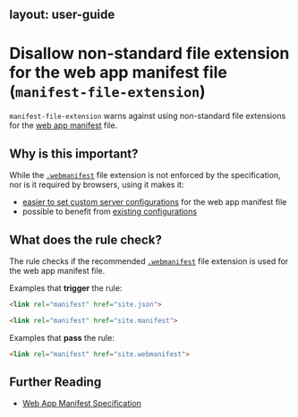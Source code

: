 layout: user-guide
---
# Disallow non-standard file extension for the web app manifest file (`manifest-file-extension`)

`manifest-file-extension` warns against using non-standard file
extensions for the [web app manifest](https://www.w3.org/TR/appmanifest)
file.


## Why is this important?

While the [`.webmanifest`](https://w3c.github.io/manifest/#media-type-registration)
file extension is not enforced by the specification, nor is it required
by browsers, using it makes it:

  * [easier to set custom server configurations](https://github.com/w3c/manifest/issues/346)
    for the web app manifest file
  * possible to benefit from [existing
    configurations](https://github.com/jshttp/mime-db/blob/67a4d013c31e73c47b5d975062f0088aea6cd5cd/src/custom-types.json#L85-L92)


## What does the rule check?

The rule checks if the recommended
[`.webmanifest`](https://w3c.github.io/manifest/#media-type-registration)
file extension is used for the web app manifest file.

Examples that **trigger** the rule:

```html
<link rel="manifest" href="site.json">
```

```html
<link rel="manifest" href="site.manifest">
```

Examples that **pass** the rule:

```html
<link rel="manifest" href="site.webmanifest">
```


## Further Reading

* [Web App Manifest Specification](https://www.w3.org/TR/appmanifest)
